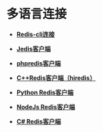# 多语言连接<a name="ZH-CN_TOPIC_0244515543"></a>

-   **[Redis-cli连接](Redis-cli连接.md)**  

-   **[Jedis客户端](Jedis客户端.md)**  

-   **[phpredis客户端](phpredis客户端.md)**  

-   **[C++Redis客户端（hiredis）](C++Redis客户端（hiredis）.md)**  

-   **[Python Redis客户端](Python-Redis客户端.md)**  

-   **[NodeJs Redis客户端](NodeJs-Redis客户端.md)**  

-   **[C\# Redis客户端](C-Redis客户端.md)**  


